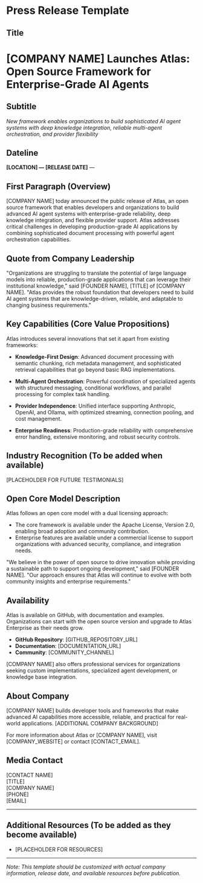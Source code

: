 # Press Release Template

## Title
# [COMPANY NAME] Launches Atlas: Open Source Framework for Enterprise-Grade AI Agents

## Subtitle
*New framework enables organizations to build sophisticated AI agent systems with deep knowledge integration, reliable multi-agent orchestration, and provider flexibility*

## Dateline
**[LOCATION] — [RELEASE DATE]** — 

## First Paragraph (Overview)
[COMPANY NAME] today announced the public release of Atlas, an open source framework that enables developers and organizations to build advanced AI agent systems with enterprise-grade reliability, deep knowledge integration, and flexible provider support. Atlas addresses critical challenges in developing production-grade AI applications by combining sophisticated document processing with powerful agent orchestration capabilities.

## Quote from Company Leadership
"Organizations are struggling to translate the potential of large language models into reliable, production-grade applications that can leverage their institutional knowledge," said [FOUNDER NAME], [TITLE] of [COMPANY NAME]. "Atlas provides the robust foundation that developers need to build AI agent systems that are knowledge-driven, reliable, and adaptable to changing business requirements."

## Key Capabilities (Core Value Propositions)
Atlas introduces several innovations that set it apart from existing frameworks:

- **Knowledge-First Design**: Advanced document processing with semantic chunking, rich metadata management, and sophisticated retrieval capabilities that go beyond basic RAG implementations.

- **Multi-Agent Orchestration**: Powerful coordination of specialized agents with structured messaging, conditional workflows, and parallel processing for complex task handling.

- **Provider Independence**: Unified interface supporting Anthropic, OpenAI, and Ollama, with optimized streaming, connection pooling, and cost management.

- **Enterprise Readiness**: Production-grade reliability with comprehensive error handling, extensive monitoring, and robust security controls.

## Industry Recognition (To be added when available)
[PLACEHOLDER FOR FUTURE TESTIMONIALS]

## Open Core Model Description
Atlas follows an open core model with a dual licensing approach:

- The core framework is available under the Apache License, Version 2.0, enabling broad adoption and community contribution.
- Enterprise features are available under a commercial license to support organizations with advanced security, compliance, and integration needs.

"We believe in the power of open source to drive innovation while providing a sustainable path to support ongoing development," said [FOUNDER NAME]. "Our approach ensures that Atlas will continue to evolve with both community insights and enterprise requirements."

## Availability 
Atlas is available on GitHub, with documentation and examples. Organizations can start with the open source version and upgrade to Atlas Enterprise as their needs grow.

- **GitHub Repository**: [GITHUB_REPOSITORY_URL]
- **Documentation**: [DOCUMENTATION_URL]
- **Community**: [COMMUNITY_CHANNEL]

[COMPANY NAME] also offers professional services for organizations seeking custom implementations, specialized agent development, or knowledge base integration.

## About Company
[COMPANY NAME] builds developer tools and frameworks that make advanced AI capabilities more accessible, reliable, and practical for real-world applications. [ADDITIONAL COMPANY BACKGROUND]

For more information about Atlas or [COMPANY NAME], visit [COMPANY_WEBSITE] or contact [CONTACT_EMAIL].

## Media Contact
[CONTACT NAME]  
[TITLE]  
[COMPANY NAME]  
[PHONE]  
[EMAIL]

---

## Additional Resources (To be added as they become available)
- [PLACEHOLDER FOR RESOURCES]

---

*Note: This template should be customized with actual company information, release date, and available resources before publication.*